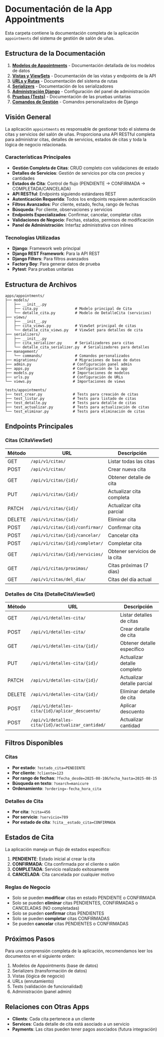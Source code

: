 # Documentación de la App Appointments

Esta carpeta contiene la documentación completa de la aplicación `appointments` del sistema de gestión de salón de uñas.

## Estructura de la Documentación

1. **[Modelos de Appointments](./modelo_appointments.md)** - Documentación detallada de los modelos de datos
2. **[Vistas y ViewSets](./vistas_appointments.md)** - Documentación de las vistas y endpoints de la API
3. **[URLs y Rutas](./urls_appointments.md)** - Documentación del sistema de rutas
4. **[Serializers](./serializers_appointments.md)** - Documentación de los serializadores
5. **[Administración Django](./admin_appointments.md)** - Configuración del panel de administración
6. **[Pruebas (Tests)](./tests_appointments.md)** - Documentación de las pruebas unitarias
7. **[Comandos de Gestión](./commands_appointments.md)** - Comandos personalizados de Django

## Visión General

La aplicación `appointments` es responsable de gestionar todo el sistema de citas y servicios del salón de uñas. Proporciona una API RESTful completa para administrar citas, detalles de servicios, estados de citas y toda la lógica de negocio relacionada.

### Características Principales

- **Gestión Completa de Citas**: CRUD completo con validaciones de estado
- **Detalles de Servicios**: Gestión de servicios por cita con precios y cantidades
- **Estados de Cita**: Control de flujo (PENDIENTE → CONFIRMADA → COMPLETADA/CANCELADA)
- **API RESTful**: Endpoints siguiendo estándares REST
- **Autenticación Requerida**: Todos los endpoints requieren autenticación
- **Filtros Avanzados**: Por cliente, estado, fecha, rango de fechas
- **Búsqueda**: Por cliente, observaciones y servicios
- **Endpoints Especializados**: Confirmar, cancelar, completar citas
- **Validaciones de Negocio**: Fechas, estados, permisos de modificación
- **Panel de Administración**: Interfaz administrativa con inlines

### Tecnologías Utilizadas

- **Django**: Framework web principal
- **Django REST Framework**: Para la API REST
- **Django Filters**: Para filtros avanzados
- **Factory Boy**: Para generar datos de prueba
- **Pytest**: Para pruebas unitarias

## Estructura de Archivos

```
apps/appointments/
├── models/
│   ├── __init__.py
│   ├── cita.py                 # Modelo principal de Cita
│   └── detalle_cita.py         # Modelo de DetalleCita (servicios)
├── views/
│   ├── __init__.py
│   ├── cita_views.py           # ViewSet principal de citas
│   └── detalle_cita_views.py   # ViewSet para detalles de cita
├── serializers/
│   ├── __init__.py
│   ├── cita_serializer.py      # Serializadores para citas
│   └── detalle_cita_serializer.py  # Serializadores para detalles
├── management/
│   └── commands/               # Comandos personalizados
├── migrations/                 # Migraciones de base de datos
├── admin.py                   # Configuración panel admin
├── apps.py                    # Configuración de la app
├── models.py                  # Importaciones de modelos
├── urls.py                    # Configuración de URLs
└── views.py                   # Importaciones de views

tests/appointments/
├── test_crear.py              # Tests para creación de citas
├── test_listar.py             # Tests para listado de citas
├── test_detalle.py            # Tests para detalle de citas
├── test_actualizar.py         # Tests para actualización de citas
└── test_eliminar.py           # Tests para eliminación de citas
```

## Endpoints Principales

### Citas (CitaViewSet)

| Método | URL                             | Descripción                  |
| ------ | ------------------------------- | ---------------------------- |
| GET    | `/api/v1/citas/`                | Listar todas las citas       |
| POST   | `/api/v1/citas/`                | Crear nueva cita             |
| GET    | `/api/v1/citas/{id}/`           | Obtener detalle de cita      |
| PUT    | `/api/v1/citas/{id}/`           | Actualizar cita completa     |
| PATCH  | `/api/v1/citas/{id}/`           | Actualizar cita parcial      |
| DELETE | `/api/v1/citas/{id}/`           | Eliminar cita                |
| POST   | `/api/v1/citas/{id}/confirmar/` | Confirmar cita               |
| POST   | `/api/v1/citas/{id}/cancelar/`  | Cancelar cita                |
| POST   | `/api/v1/citas/{id}/completar/` | Completar cita               |
| GET    | `/api/v1/citas/{id}/servicios/` | Obtener servicios de la cita |
| GET    | `/api/v1/citas/proximas/`       | Citas próximas (7 días)      |
| GET    | `/api/v1/citas/del_dia/`        | Citas del día actual         |

### Detalles de Cita (DetalleCitaViewSet)

| Método | URL                                               | Descripción                 |
| ------ | ------------------------------------------------- | --------------------------- |
| GET    | `/api/v1/detalles-cita/`                          | Listar detalles de citas    |
| POST   | `/api/v1/detalles-cita/`                          | Crear detalle de cita       |
| GET    | `/api/v1/detalles-cita/{id}/`                     | Obtener detalle específico  |
| PUT    | `/api/v1/detalles-cita/{id}/`                     | Actualizar detalle completo |
| PATCH  | `/api/v1/detalles-cita/{id}/`                     | Actualizar detalle parcial  |
| DELETE | `/api/v1/detalles-cita/{id}/`                     | Eliminar detalle de cita    |
| POST   | `/api/v1/detalles-cita/{id}/aplicar_descuento/`   | Aplicar descuento           |
| POST   | `/api/v1/detalles-cita/{id}/actualizar_cantidad/` | Actualizar cantidad         |

## Filtros Disponibles

### Citas

- **Por estado**: `?estado_cita=PENDIENTE`
- **Por cliente**: `?cliente=123`
- **Por rango de fechas**: `?fecha_desde=2025-08-10&fecha_hasta=2025-08-15`
- **Búsqueda en texto**: `?search=manicure`
- **Ordenamiento**: `?ordering=-fecha_hora_cita`

### Detalles de Cita

- **Por cita**: `?cita=456`
- **Por servicio**: `?servicio=789`
- **Por estado de cita**: `?cita__estado_cita=CONFIRMADA`

## Estados de Cita

La aplicación maneja un flujo de estados específico:

1. **PENDIENTE**: Estado inicial al crear la cita
2. **CONFIRMADA**: Cita confirmada por el cliente o salón
3. **COMPLETADA**: Servicio realizado exitosamente
4. **CANCELADA**: Cita cancelada por cualquier motivo

### Reglas de Negocio

- Solo se pueden **modificar** citas en estado PENDIENTE o CONFIRMADA
- Solo se pueden **eliminar** citas PENDIENTES, CONFIRMADAS o CANCELADAS (NO completadas)
- Solo se pueden **confirmar** citas PENDIENTES
- Solo se pueden **completar** citas CONFIRMADAS
- Se pueden **cancelar** citas PENDIENTES o CONFIRMADAS

## Próximos Pasos

Para una comprensión completa de la aplicación, recomendamos leer los documentos en el siguiente orden:

1. Modelos de Appointments (base de datos)
2. Serializers (transformación de datos)
3. Vistas (lógica de negocio)
4. URLs (enrutamiento)
5. Tests (validación de funcionalidad)
6. Administración (panel admin)

## Relaciones con Otras Apps

- **Clients**: Cada cita pertenece a un cliente
- **Services**: Cada detalle de cita está asociado a un servicio
- **Payments**: Las citas pueden tener pagos asociados (futura integración)
